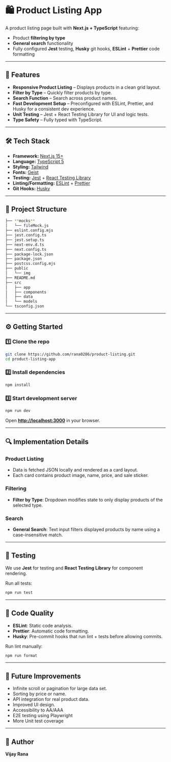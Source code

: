 # 🛍️ Product Listing App

A product listing page built with **Next.js + TypeScript** featuring:

- Product **filtering by type**
- **General search** functionality
- Fully configured **Jest** testing, **Husky** git hooks, **ESLint** + **Prettier** code formatting

---

## 🚀 Features

- **Responsive Product Listing** – Displays products in a clean grid layout.
- **Filter by Type** – Quickly filter products by type.
- **Search Function** – Search across product names.
- **Fast Development Setup** – Preconfigured with ESLint, Prettier, and Husky for a consistent dev experience.
- **Unit Testing** – Jest + React Testing Library for UI and logic tests.
- **Type Safety** – Fully typed with TypeScript.

---

## 🛠 Tech Stack

- **Framework:** [Next.js 15+](https://nextjs.org/)
- **Language:** [TypeScript 5](https://www.typescriptlang.org/)
- **Styling:** [Tailwind](https://tailwindcss.com/)
- **Fonts:** [Geist](https://vercel.com/font)
- **Testing:** [Jest](https://jestjs.io/) + [React Testing Library](https://testing-library.com/docs/react-testing-library/intro/)
- **Linting/Formatting:** [ESLint](https://eslint.org/) + [Prettier](https://prettier.io/)
- **Git Hooks:** [Husky](https://typicode.github.io/husky)

---

## 📂 Project Structure

```bash
├── **mocks**
│   └── fileMock.js
├── eslint.config.mjs
├── jest.config.ts
├── jest.setup.ts
├── next-env.d.ts
├── next.config.ts
├── package-lock.json
├── package.json
├── postcss.config.mjs
├── public
│   └── img
├── README.md
├── src
│   ├── app
│   ├── components
│   ├── data
│   └── models
└── tsconfig.json
```

---

## ⚙️ Getting Started

### 1️⃣ Clone the repo

```bash
git clone https://github.com/rana0286/product-listing.git
cd product-listing-app
```

### 2️⃣ Install dependencies

```bash
npm install
```

### 3️⃣ Start development server

```bash
npm run dev
```

Open **[http://localhost:3000](http://localhost:3000)** in your browser.

---

## 🔍 Implementation Details

### Product Listing

- Data is fetched JSON locally and rendered as a card layout.
- Each card contains product image, name, price, and sale sticker.

### Filtering

- **Filter by Type**: Dropdown modifies state to only display products of the selected type.

### Search

- **General Search**: Text input filters displayed products by name using a case-insensitive match.

---

## 🧪 Testing

We use **Jest** for testing and **React Testing Library** for component rendering.

Run all tests:

```bash
npm run test
```

---

## 🧹 Code Quality

- **ESLint**: Static code analysis.
- **Prettier**: Automatic code formatting.
- **Husky**: Pre-commit hooks that run lint + tests before allowing commits.

Run lint manually:

```bash
npm run format
```

---

## 📌 Future Improvements

- Infinite scroll or pagination for large data set.
- Sorting by price or name.
- API integration for real product data.
- Improved UI design.
- Accessibility to AA/AAA
- E2E testing using Playwright
- More Unit test coverage

---

## 👤 Author

**Vijay Rana**

